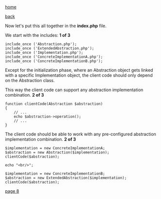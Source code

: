 [home](./page01.md)

[back](./page06.md)

Now let's put this all together in the **index.php** file.

We start with the includes:
**1 of 3**
```
include_once ('Abstraction.php');
include_once ('ExtendedAbstraction.php');
include_once ('Implementation.php');
include_once ('ConcreteImplementationA.php');
include_once ('ConcreteImplementationB.php');
```

Except for the initialization phase, where an Abstraction object gets linked with a specific Implementation object, the client code should only depend on the Abstraction class. 

This way the client code can support any abstraction implementation combination.
**2 of 3**
```
function clientCode(Abstraction $abstraction)
{
    // ...
    echo $abstraction->operation();
    // ...
}
```

The client code should be able to work with any pre-configured abstraction implementation combination.
**2 of 3**
```
$implementation = new ConcreteImplementationA;
$abstraction = new Abstraction($implementation);
clientCode($abstraction);

echo "<br/>";

$implementation = new ConcreteImplementationB;
$abstraction = new ExtendedAbstraction($implementation);
clientCode($abstraction);
```


[page 8](./page08.md)
